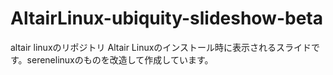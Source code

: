 # AltairLinux-ubiquity-slideshow-beta
altair linuxのリポジトリ
Altair Linuxのインストール時に表示されるスライドです。serenelinuxのものを改造して作成しています。
